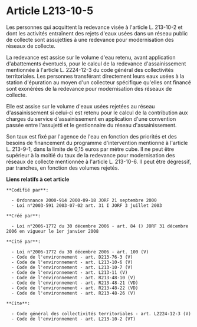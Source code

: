 # Article L213-10-5

Les personnes qui acquittent la redevance visée à l'article L. 213-10-2 et dont les activités entraînent des rejets d'eaux
usées dans un réseau public de collecte sont assujetties à une redevance pour modernisation des réseaux de collecte. 

La redevance est assise sur le volume d'eau retenu, avant application d'abattements éventuels, pour le calcul de la redevance
d'assainissement mentionnée à l'article L. 2224-12-3 du code général des collectivités territoriales. Les personnes
transférant directement leurs eaux usées à la station d'épuration au moyen d'un collecteur spécifique qu'elles ont financé
sont exonérées de la redevance pour modernisation des réseaux de collecte. 

Elle est assise sur le volume d'eaux usées rejetées au réseau d'assainissement si celui-ci est retenu pour le calcul de la
contribution aux charges du service d'assainissement en application d'une convention passée entre l'assujetti et le
gestionnaire du réseau d'assainissement. 

Son taux est fixé par l'agence de l'eau en fonction des priorités et des besoins de financement du programme d'intervention
mentionné à l'article L. 213-9-1, dans la limite de 0,15 euros par mètre cube. Il ne peut être supérieur à la moitié du taux
de la redevance pour modernisation des réseaux de collecte mentionnée à l'article L. 213-10-6. Il peut être dégressif, par
tranches, en fonction des volumes rejetés.

**Liens relatifs à cet article**

	**Codifié par**:

	  - Ordonnance 2000-914 2000-09-18 JORF 21 septembre 2000
	  - Loi n°2003-591 2003-07-02 art. 31 I JORF 3 juillet 2003

	**Créé par**:

	  - Loi n°2006-1772 du 30 décembre 2006 - art. 84 () JORF 31 décembre 2006 en vigueur le 1er janvier 2008

	**Cité par**:

	  - Loi n°2006-1772 du 30 décembre 2006 - art. 100 (V)
	  - Code de l'environnement - art. D213-76-3 (V)
	  - Code de l'environnement - art. L213-10-6 (V)
	  - Code de l'environnement - art. L213-10-7 (V)
	  - Code de l'environnement - art. L213-11 (V)
	  - Code de l'environnement - art. R213-48-10 (V)
	  - Code de l'environnement - art. R213-48-21 (VD)
	  - Code de l'environnement - art. R213-48-22 (VD)
	  - Code de l'environnement - art. R213-48-26 (V)

	**Cite**:

	  - Code général des collectivités territoriales - art. L2224-12-3 (V)
	  - Code de l'environnement - art. L213-10-2 (VT)
